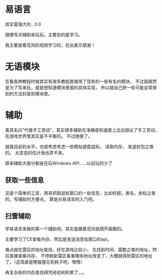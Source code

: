 易语言
======

其实蛮强大的...0.0

随便写点辅助来玩玩，主要目的是学习。

我主要是看觅风的视频学习的，在此表示感谢！

# 无语模块 #

在看各种教程时候其实有很多教程直接用了现有的一些有名的模块，
不过我既然是为了写来玩，就是想知道模块里面的具体实现，
所以就自己把一些可能会常用到的方法封装到模块里。


# 辅助 #

美其名曰“代替手工劳动”，其实很多辅助在准确度和速度上远远超出了手工劳动，在游戏世界里其实是不平衡的。
不过随便了。

就我目前的水平，也就考虑考虑一些模拟键盘鼠标， 读取内存， 发送封包之类的。
太变态的估计我也弄不来。

原来辅助大部分都是在玩Windows API……以前玩的少了

## 获取一些信息 ##

这是个简单的工具，用来抓取鼠标窗口的一些信息，比如标题，类名，坐标之类的，写辅助时方便点。
算是对易语言的入门吧。


## 扫雷辅助 ##

学易语言来做的第一个辅助吧。其实是跟着觅风依葫芦画瓢的。

主要学习了CE查看内存，然后是发送消息给窗口的api。

难点就在雷区的地址查找，好在游戏比较小，
先找到时间、雷数之类的地址，然后直接查看内存，
不停刷新雷区看看哪些地址改变了，大概就得到雷区的地址了。（这简直是瞎猫撞见死耗子吧，嘿嘿）

再复杂些的内存查找得凭经验和积累了。。。

